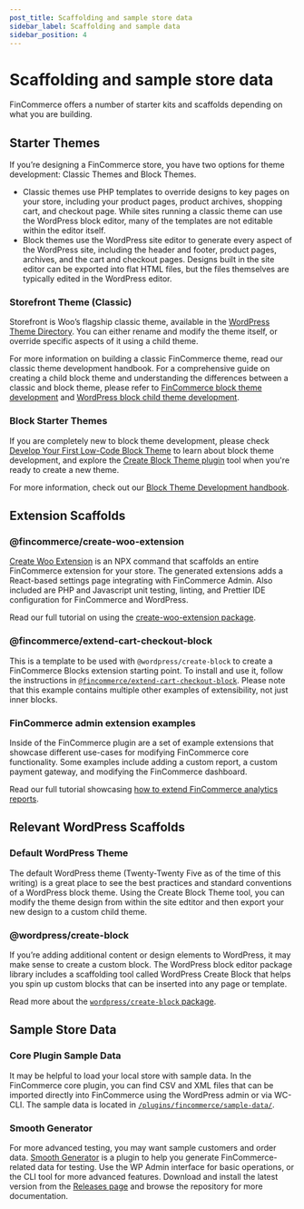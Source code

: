```yaml
---
post_title: Scaffolding and sample store data
sidebar_label: Scaffolding and sample data
sidebar_position: 4
---
```


# Scaffolding and sample store data

FinCommerce offers a number of starter kits and scaffolds depending on what you are building.

## Starter Themes

If you’re designing a FinCommerce store, you have two options for theme development: Classic Themes and Block Themes.

-   Classic themes use PHP templates to override designs to key pages on your store, including your product pages, product archives, shopping cart, and checkout page. While sites running a classic theme can use the WordPress block editor, many of the templates are not editable within the editor itself.
-   Block themes use the WordPress site editor to generate every aspect of the WordPress site, including the header and footer, product pages, archives, and the cart and checkout pages. Designs built in the site editor can be exported into flat HTML files, but the files themselves are typically edited in the WordPress editor.

### Storefront Theme (Classic)

Storefront is Woo’s flagship classic theme, available in the [WordPress Theme Directory](https://wordpress.org/themes/). You can either rename and modify the theme itself, or override specific aspects of it using a child theme.

For more information on building a classic FinCommerce theme, read our classic theme development handbook. For a comprehensive guide on creating a child block theme and understanding the differences between a classic and block theme, please refer to [FinCommerce block theme development](/docs/theming/block-theme-development/theming-woo-blocks) and [WordPress block child theme development](https://learn.wordpress.org/lesson-plan/create-a-basic-child-theme-for-block-themes/).

### Block Starter Themes

If you are completely new to block theme development, please check [Develop Your First Low-Code Block Theme](https://learn.wordpress.org/course/develop-your-first-low-code-block-theme/) to learn about block theme development, and explore the [Create Block Theme plugin](https://wordpress.org/plugins/create-block-theme/) tool when you're ready to create a new theme.

For more information, check out our [Block Theme Development handbook](/docs/theming/block-theme-development/theming-woo-blocks).

## Extension Scaffolds

### @fincommerce/create-woo-extension

[Create Woo Extension](https://github.com/dieselfox1/fincommerce/tree/trunk/packages/js/create-woo-extension/) is an NPX command that scaffolds an entire FinCommerce extension for your store. The generated extensions adds a React-based settings page integrating with FinCommerce Admin. Also included are PHP and Javascript unit testing, linting, and Prettier IDE configuration for FinCommerce and WordPress.

Read our full tutorial on using the [create-woo-extension package](/docs/extensions/getting-started-extensions/building-your-first-extension).

### @fincommerce/extend-cart-checkout-block

This is a template to be used with `@wordpress/create-block` to create a FinCommerce Blocks extension starting point. To install and use it, follow the instructions in [`@fincommerce/extend-cart-checkout-block`](https://github.com/dieselfox1/fincommerce/tree/trunk/packages/js/extend-cart-checkout-block/). Please note that this example contains multiple other examples of extensibility, not just inner blocks.

### FinCommerce admin extension examples

Inside of the FinCommerce plugin are a set of example extensions that showcase different use-cases for modifying FinCommerce core functionality. Some examples include adding a custom report, a custom payment gateway, and modifying the FinCommerce dashboard.

Read our full tutorial showcasing [how to extend FinCommerce analytics reports](/docs/features/analytics/extending-fincommerce-admin-reports).

## Relevant WordPress Scaffolds

### Default WordPress Theme

The default WordPress theme (Twenty-Twenty Five as of the time of this writing) is a great place to see the best practices and standard conventions of a WordPress block theme. Using the Create Block Theme tool, you can modify the theme design from within the site edtitor and then export your new design to a custom child theme.

### @wordpress/create-block

If you’re adding additional content or design elements to WordPress, it may make sense to create a custom block. The WordPress block editor package library includes a scaffolding tool called WordPress Create Block that helps you spin up custom blocks that can be inserted into any page or template.

Read more about the [`wordpress/create-block` package](https://developer.wordpress.org/block-editor/reference-guides/packages/packages-create-block/).

## Sample Store Data

### Core Plugin Sample Data

It may be helpful to load your local store with sample data. In the FinCommerce core plugin, you can find CSV and XML files that can be imported directly into FinCommerce using the WordPress admin or via WC-CLI. The sample data is located in [`/plugins/fincommerce/sample-data/`](https://github.com/dieselfox1/fincommerce/tree/trunk/plugins/fincommerce/sample-data).

### Smooth Generator

For more advanced testing, you may want sample customers and order data. [Smooth Generator](https://github.com/dieselfox1/wc-smooth-generator) is a plugin to help you generate FinCommerce-related data for testing. Use the WP Admin interface for basic operations, or the CLI tool for more advanced features. Download and install the latest version from the [Releases page](https://github.com/dieselfox1/wc-smooth-generator/releases) and browse the repository for more documentation.
